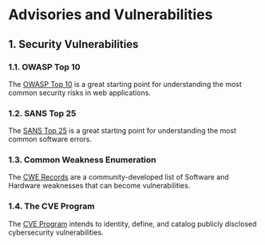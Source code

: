 # Advisories and Vulnerabilities

## 1. Security Vulnerabilities

### 1.1. OWASP Top 10

The [OWASP Top 10](https://owasp.org/www-project-top-ten/) is a great starting
point for understanding the most common security risks in web applications.

### 1.2. SANS Top 25

The [SANS Top 25](https://www.sans.org/top25-software-errors/) is a great
starting point for understanding the most common software errors.

### 1.3. Common Weakness Enumeration

The [CWE Records](https://cwe.mitre.org/) are a community-developed list of
Software and Hardware weaknesses that can become vulnerabilities.

### 1.4. The CVE Program

The [CVE Program](https://www.cve.org/) intends to identity, define, and catalog
publicly disclosed cybersecurity vulnerabilities.
